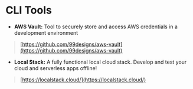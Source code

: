 # CLI Tools

- __AWS Vault:__ Tool to securely store and access AWS credentials in a development environment
> [https://github.com/99designs/aws-vault](https://github.com/99designs/aws-vault)

- __Local Stack:__ A fully functional local cloud stack. Develop and test your cloud and serverless apps offline!
> [https://localstack.cloud/](https://localstack.cloud/)
